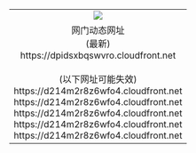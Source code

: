 ﻿<table>
  <tr></tr>
  <tr><td colspan=2 align=center><img src="https://dpidsxbqswvro.cloudfront.net/Up/oGate.jpg" /></td></tr>
  <tr><td colspan=2 align=center>网门动态网址<br/>(最新)
<br>https://dpidsxbqswvro.cloudfront.net
<br/><br/>(以下网址可能失效)
<br>https://d214m2r8z6wfo4.cloudfront.net
<br>https://d214m2r8z6wfo4.cloudfront.net
<br>https://d214m2r8z6wfo4.cloudfront.net
<br>https://d214m2r8z6wfo4.cloudfront.net
<br>https://d214m2r8z6wfo4.cloudfront.net
    </td>
  </tr>
</table>
